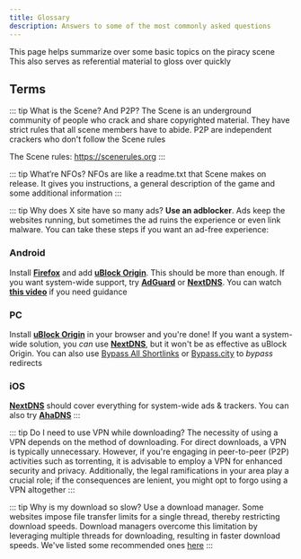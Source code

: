 ```yaml
---
title: Glossary
description: Answers to some of the most commonly asked questions
---
```


This page helps summarize over some basic topics on the piracy scene
This also serves as
referential material to gloss over quickly

## Terms

::: tip What is the Scene? And P2P?
The Scene is an underground community of people who crack and
share copyrighted material. They have strict rules that all scene members have to abide. P2P are
independent crackers who don't follow the Scene rules

The Scene rules: <https://scenerules.org>
:::

::: tip What’re NFOs?
NFOs are like a readme.txt that Scene makes on release. It gives you
instructions, a general description of the game and some additional information
:::

::: tip Why does X site have so many ads?
**Use an adblocker**. Ads keep the websites running, but
sometimes the ad ruins the experience or even link malware. You can take these steps if you want an
ad-free experience:

### Android

Install [**Firefox**](https://play.google.com/store/apps/details?id=org.mozilla.firefox) and add
[**uBlock Origin**](https://addons.mozilla.org/android/addon/ublock-origin). This should be more
than enough. If you want system-wide support, try
[**AdGuard**](https://adguard.com/adguard-android/overview.html) or
[**NextDNS**](https://nextdns.io). You can watch [**this video**](https://youtu.be/WUG57ynLb8I) if
you need guidance

### PC

Install [**uBlock Origin**](https://ublockorigin.com) in your browser and you're done! If you want a
system-wide solution, you _can_ use [**NextDNS**](https://nextdns.io), but it won't be as effective
as uBlock Origin. You can also use [Bypass All Shortlinks](https://codeberg.org/Amm0ni4/bypass-all-shortlinks-debloated)
or
[Bypass.city](https://bypass.city) to _bypass_ redirects

### iOS

[**NextDNS**](https://nextdns.io) should cover everything for system-wide ads & trackers. You can
also try [**AhaDNS**](https://ahadns.com)
:::

::: tip Do I need to use VPN while downloading?
The necessity of using a VPN depends on the method
of downloading. For direct downloads, a VPN is typically unnecessary. However, if you're engaging in
peer-to-peer (P2P) activities such as torrenting, it is advisable to employ a VPN for enhanced
security and privacy. Additionally, the legal ramifications in your area play a crucial role; if the
consequences are lenient, you might opt to forgo using a VPN altogether
:::

::: tip Why is my download so slow?
Use a download manager. Some websites impose file transfer
limits for a single thread, thereby restricting download speeds. Download managers overcome this
limitation by leveraging multiple threads for downloading, resulting in faster download speeds. We've listed some
recommended ones [here](useful.md)
:::

